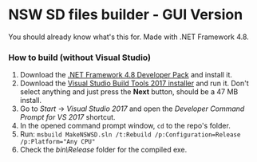 ﻿# NSW SD files builder - GUI Version

You should already know what's this for. Made with .NET Framework 4.8.

### How to build (without Visual Studio)

1. Download the [.NET Framework 4.8 Developer Pack](https://dotnet.microsoft.com/en-us/download/dotnet-framework/thank-you/net48-developer-pack-offline-installer) and install it.
2. Download the [Visual Studio Build Tools 2017 installer](https://download.visualstudio.microsoft.com/download/pr/653e10c9-d650-464b-a0b0-f211bb0c7c32/ce78a99572710c75aa8a209d771c54f98513c8f5cfe4bad9a661fb1a3298bf50/vs_BuildTools.exe) and run it. Don't select anything and just press the **Next** button, should be a 47 MB install.
3. Go to _Start_ → _Visual Studio 2017_ and open the _Developer Command Prompt for VS 2017_ shortcut.
4. In the opened command prompt window, `cd` to the repo's folder.
5. Run: `msbuild MakeNSWSD.sln /t:Rebuild /p:Configuration=Release /p:Platform="Any CPU"`
6. Check the _bin\Release_ folder for the compiled exe.
